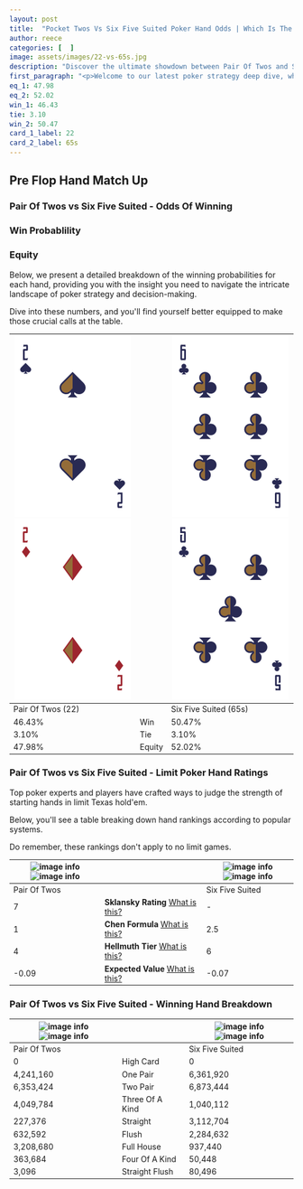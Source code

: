 ```yaml
---
layout: post
title:  "Pocket Twos Vs Six Five Suited Poker Hand Odds | Which Is The Better Hand In Poker? A Complete Guide"
author: reece
categories: [  ]
image: assets/images/22-vs-65s.jpg
description: "Discover the ultimate showdown between Pair Of Twos and Six Five Suited in poker! Uncover the odds, strategies, and scenarios where one hand triumphs over the other. Get ready to up your poker game with this thrilling analysis."
first_paragraph: "<p>Welcome to our latest poker strategy deep dive, where we're pitting two distinct hands against each other in a high-stakes showdown: Pair Of Twos vs Six Five Suited.</p><p>In the dynamic world of poker, every decision counts, and knowing which hand holds the upper hand is key to your success at the table.</p><p>In this article, we'll dissect these two hands, explore the scenarios where one dominates the other, and equip you with the knowledge to make strategic choices that can tip the odds in your favor.</p><p>Get ready to unravel the intriguing dynamics of these poker hands and elevate your game to new heights.</p>"
eq_1: 47.98
eq_2: 52.02
win_1: 46.43
tie: 3.10
win_2: 50.47
card_1_label: 22
card_2_label: 65s
---
```




[comment]: # (sp0)

## Pre Flop Hand Match Up

<div class="table hand-ratings" markdown="1"> 



### Pair Of Twos vs Six Five Suited - Odds Of Winning


  
<div class="row graphs"> 
<div class="col-lg-6">
    <h3>Win Probablility</h3>
    <canvas id="WinChart"></canvas>
</div>
<div class="col-lg-6">
    <h3>Equity</h3>
    <canvas id="EquityChart"></canvas>
</div>
</div>

  Below, we present a detailed breakdown of the winning probabilities for each hand, providing you with the insight you need to navigate the intricate landscape of poker strategy and decision-making. 

Dive into these numbers, and you'll find yourself better equipped to make those crucial calls at the table.


    
| ![image info](assets/images/hand1/2.png) ![image info](assets/images/hand1/2o.png) |  | ![image info](assets/images/hand2/6.png) ![image info](assets/images/hand2/5.png) |
| -------- | -------- | -------- |
| Pair Of Twos (22) |  | Six Five Suited (65s) |
| 46.43% | Win | 50.47% |
| 3.10% | Tie | 3.10% |
| 47.98% | Equity | 52.02% |




[comment]: # (sp1)



### Pair Of Twos vs Six Five Suited - Limit Poker Hand Ratings

Top poker experts and players have crafted ways to judge the strength of starting hands in limit Texas hold'em. 

Below, you'll see a table breaking down hand rankings according to popular systems. 

Do remember, these rankings don't apply to no limit games.


    
| ![image info](https://www.riverpairs.com/assets/images/hand1/2.png) ![image info](https://www.riverpairs.com/assets/images/hand1/2o.png) |  | ![image info](https://www.riverpairs.com/assets/images/hand2/6.png) ![image info](https://www.riverpairs.com/assets/images/hand2/5.png) |
| -------- | -------- | -------- |
| Pair Of Twos |  | Six Five Suited |
| 7 | **Sklansky Rating** [What is this?](/sklansky-rating-explained) | - |
| 1 | **Chen Formula** [What is this?](/chen-formula-explained) | 2.5 |
| 4 | **Hellmuth Tier** [What is this?](/Hellmuth-tier-explained) | 6 |
| -0.09 | **Expected Value** [What is this?](/expected-value-explained) | -0.07 |




[comment]: # (sp2)



### Pair Of Twos vs Six Five Suited - Winning Hand Breakdown


    
| ![image info](https://www.riverpairs.com/assets/images/hand1/2.png) ![image info](https://www.riverpairs.com/assets/images/hand1/2o.png) |  | ![image info](https://www.riverpairs.com/assets/images/hand2/6.png) ![image info](https://www.riverpairs.com/assets/images/hand2/5.png) |
| -------- | -------- | -------- |
| Pair Of Twos |  | Six Five Suited |
| 0 | High Card | 0 |
| 4,241,160 | One Pair | 6,361,920 |
| 6,353,424 | Two Pair | 6,873,444 |
| 4,049,784 | Three Of A Kind | 1,040,112 |
| 227,376 | Straight | 3,112,704 |
| 632,592 | Flush | 2,284,632 |
| 3,208,680 | Full House | 937,440 |
| 363,684 | Four Of A Kind | 50,448 |
| 3,096 | Straight Flush | 80,496 |




[comment]: # (sp3)



</div>

[comment]: # (sp4)



[comment]: # (sp5)

